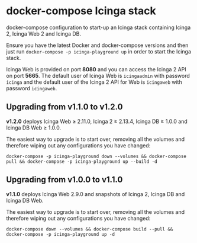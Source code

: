 # docker-compose Icinga stack

docker-compose configuration to start-up an Icinga stack containing
Icinga 2, Icinga Web 2 and Icinga DB.

Ensure you have the latest Docker and docker-compose versions and
then just run `docker-compose -p icinga-playground up` in order to start the Icinga stack.

Icinga Web is provided on port **8080** and you can access the Icinga 2 API on port **5665**.
The default user of Icinga Web is `icingaadmin` with password `icinga` and
the default user of the Icinga 2 API for Web is `icingaweb` with password `icingaweb`.

## Upgrading from v1.1.0 to v1.2.0

**v1.2.0** deploys Icinga Web ≥ 2.11.0, Icinga 2 ≥ 2.13.4, Icinga DB ≥ 1.0.0 and Icinga DB Web ≥ 1.0.0.

The easiest way to upgrade is to start over, removing all the volumes and
therefore wiping out any configurations you have changed:

`docker-compose -p icinga-playground down --volumes && docker-compose pull && docker-compose -p icinga-playground up --build -d`


## Upgrading from v1.0.0 to v1.1.0

**v1.1.0** deploys Icinga Web 2.9.0 and snapshots of Icinga 2, Icinga DB and Icinga DB Web.

The easiest way to upgrade is to start over, removing all the volumes and
therefore wiping out any configurations you have changed:

`docker-compose down --volumes && docker-compose build --pull && docker-compose -p icinga-playground up -d`
